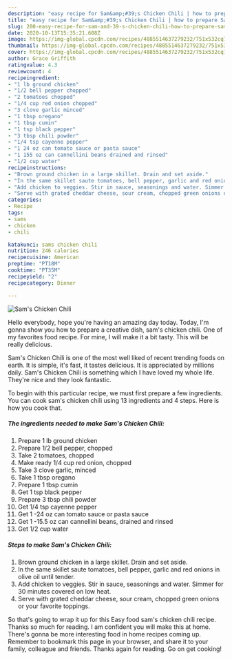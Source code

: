 ```yaml
---
description: "easy recipe for Sam&amp;#39;s Chicken Chili | how to prepare Sam&amp;#39;s Chicken Chili"
title: "easy recipe for Sam&amp;#39;s Chicken Chili | how to prepare Sam&amp;#39;s Chicken Chili"
slug: 200-easy-recipe-for-sam-and-39-s-chicken-chili-how-to-prepare-sam-and-39-s-chicken-chili
date: 2020-10-13T15:35:21.608Z
image: https://img-global.cpcdn.com/recipes/4885514637279232/751x532cq70/sams-chicken-chili-recipe-main-photo.jpg
thumbnail: https://img-global.cpcdn.com/recipes/4885514637279232/751x532cq70/sams-chicken-chili-recipe-main-photo.jpg
cover: https://img-global.cpcdn.com/recipes/4885514637279232/751x532cq70/sams-chicken-chili-recipe-main-photo.jpg
author: Grace Griffith
ratingvalue: 4.3
reviewcount: 4
recipeingredient:
- "1 lb ground chicken"
- "1/2 bell pepper chopped"
- "2 tomatoes chopped"
- "1/4 cup red onion chopped"
- "3 clove garlic minced"
- "1 tbsp oregano"
- "1 tbsp cumin"
- "1 tsp black pepper"
- "3 tbsp chili powder"
- "1/4 tsp cayenne pepper"
- "1 24 oz can tomato sauce or pasta sauce"
- "1 155 oz can cannellini beans drained and rinsed"
- "1/2 cup water"
recipeinstructions:
- "Brown ground chicken in a large skillet. Drain and set aside."
- "In the same skillet saute tomatoes, bell pepper, garlic and red onions in olive oil until tender."
- "Add chicken to veggies. Stir in sauce, seasonings and water. Simmer for 30 minutes covered on low heat."
- "Serve with grated cheddar cheese, sour cream, chopped green onions or your favorite toppings."
categories:
- Recipe
tags:
- sams
- chicken
- chili

katakunci: sams chicken chili 
nutrition: 246 calories
recipecuisine: American
preptime: "PT18M"
cooktime: "PT35M"
recipeyield: "2"
recipecategory: Dinner

---
```



![Sam&#39;s Chicken Chili](https://img-global.cpcdn.com/recipes/4885514637279232/751x532cq70/sams-chicken-chili-recipe-main-photo.jpg)

Hello everybody, hope you're having an amazing day today. Today, I'm gonna show you how to prepare a creative dish, sam&#39;s chicken chili. One of my favorites food recipe. For mine, I will make it a bit tasty. This will be really delicious.

Sam&#39;s Chicken Chili is one of the most well liked of recent trending foods on earth. It is simple, it's fast, it tastes delicious. It is appreciated by millions daily. Sam&#39;s Chicken Chili is something which I have loved my whole life. They're nice and they look fantastic.




To begin with this particular recipe, we must first prepare a few ingredients. You can cook sam&#39;s chicken chili using 13 ingredients and 4 steps. Here is how you cook that.

<!--inarticleads1-->

##### The ingredients needed to make Sam&#39;s Chicken Chili:

1. Prepare 1 lb ground chicken
1. Prepare 1/2 bell pepper, chopped
1. Take 2 tomatoes, chopped
1. Make ready 1/4 cup red onion, chopped
1. Take 3 clove garlic, minced
1. Take 1 tbsp oregano
1. Prepare 1 tbsp cumin
1. Get 1 tsp black pepper
1. Prepare 3 tbsp chili powder
1. Get 1/4 tsp cayenne pepper
1. Get 1 -24 oz can tomato sauce or pasta sauce
1. Get 1 -15.5 oz can cannellini beans, drained and rinsed
1. Get 1/2 cup water




<!--inarticleads2-->

##### Steps to make Sam&#39;s Chicken Chili:

1. Brown ground chicken in a large skillet. Drain and set aside.
1. In the same skillet saute tomatoes, bell pepper, garlic and red onions in olive oil until tender.
1. Add chicken to veggies. Stir in sauce, seasonings and water. Simmer for 30 minutes covered on low heat.
1. Serve with grated cheddar cheese, sour cream, chopped green onions or your favorite toppings.




So that's going to wrap it up for this Easy food sam&#39;s chicken chili recipe. Thanks so much for reading. I am confident you will make this at home. There's gonna be more interesting food in home recipes coming up. Remember to bookmark this page in your browser, and share it to your family, colleague and friends. Thanks again for reading. Go on get cooking!

